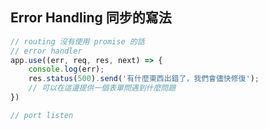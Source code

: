 ## Error Handling 同步的寫法
```js
// routing 沒有使用 promise 的話
// error handler
app.use((err, req, res, next) => {
	console.log(err);
	res.status(500).send('有什麼東西出錯了，我們會儘快修復');
	// 可以在這邊提供一個表單問遇到什麼問題
})

// port listen
```